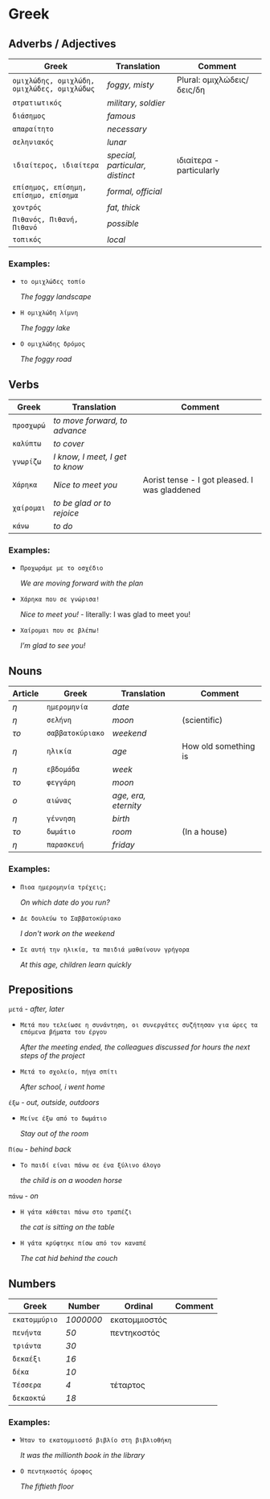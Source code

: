# Greek


## Adverbs / Adjectives


| Greek | Translation | Comment |
| ----- | ----- | ----- |
| `ομιχλώδης, ομιχλώδη, ομιχλώδες, ομιχλώδως` | *foggy, misty* | Plural: ομιχλώδεις/δεις/δη |
| `στρατιωτικός` | *military, soldier* |  |
| `διάσημος` | *famous* |  |
| `απαραίτητο` | *necessary* |  |
| `σεληνιακός` | *lunar* |  |
| `ιδιαίτερος, ιδιαίτερα` | *special, particular, distinct* | ιδιαίτερα - particularly |
| `επίσημος, επίσημη, επίσημο, επίσημα` | *formal, official* |  |
| `χοντρός` | *fat, thick* |  |
| `Πιθανός, Πιθανή, Πιθανό` | *possible* |  |
| `τοπικός` | *local* |  |



### Examples:
                
- `το ομιχλώδες τοπίο`
        
    *The foggy landscape*
                
- `Η ομιχλώδη λίμνη`
        
    *The foggy lake*
                
- `Ο ομιχλώδης δρόμος`
        
    *The foggy road*


## Verbs


| Greek | Translation | Comment |
| ----- | ----- | ----- |
| `προσχωρώ` | *to move forward, to advance* |  |
| `καλύπτω` | *to cover* |  |
| `γνωρίζω` | *I know, I meet, I get to know* |  |
| `Χάρηκα` | *Nice to meet you* | Aorist tense - I got pleased. I was gladdened |
| `χαίρομαι` | *to be glad or to rejoice* |  |
| `κάνω` | *to do* |  |



### Examples:
                
- `Προχωράμε με το οσχέδιο`
        
    *We are moving forward with the plan*
                
- `Χάρηκα που σε γνώρισα!`
        
    *Nice to meet you!* - literally: I was glad to meet you!
                
- `Χαίρομαι που σε βλέπω!`
        
    *I’m glad to see you!*


## Nouns


| Article | Greek | Translation | Comment |
| ----- | ----- | ----- | ----- |
| *η* | `ημερομηνία` | *date* |  |
| *η* | `σελήνη` | *moon* | (scientific) |
| *το* | `σαββατοκύριακο` | *weekend* |  |
| *η* | `ηλικία` | *age* | How old something is |
| *η* | `εβδομάδα` | *week* |  |
| *το* | `φεγγάρη` | *moon* |  |
| *ο* | `αιώνας` | *age, era, eternity* |  |
| *η* | `γέννηση` | *birth* |  |
| *το* | `δωμάτιο` | *room* | (In a house) |
| *η* | `παρασκευή` | *friday* |  |



### Examples:
                
- `Πιοα ημερομηνία τρέχεις;`
        
    *On which date do you run?*
                
- `Δε δουλεύω το Σαββατοκύριακο`
        
    *I don't work on the weekend*
                
- `Σε αυτή την ηλικία, τα παιδιά μαθαίνουν γρήγορα`
        
    *At this age, children learn quickly*


## Prepositions


`μετά` - *after, later*

                
- `Μετά που τελείωσε η συνάντηση, οι συνεργάτες συζήτησαν για ώρες τα επόμενα βήματα του έργου`
        
    *After the meeting ended, the colleagues discussed for hours the next steps of the project*
                
- `Μετά το σχολείο, πήγα σπίτι`
        
    *After school, i went home*


`έξω` - *out, outside, outdoors*

                
- `Μείνε έξω από το δωμάτιο`
        
    *Stay out of the room*


`Πίσω` - *behind back*

                
- `Το παιδί είναι πάνω σε ένα ξύλινο άλογο`
        
    *the child is on a wooden horse*


`πάνω` - *on*

                
- `Η γάτα κάθεται πάνω στο τραπέζι`
        
    *the cat is sitting on the table*
                
- `Η γάτα κρύφτηκε πίσω από τον καναπέ`
        
    *The cat hid behind the couch*


## Numbers


| Greek | Number | Ordinal | Comment |
| ----- | ----- | ----- | ----- |
| `εκατομμύριο` | *1000000* | εκατομμιοστός |  |
| `πενήντα` | *50* | πεντηκοστός |  |
| `τριάντα` | *30* |  |  |
| `δεκαέξι` | *16* |  |  |
| `δέκα` | *10* |  |  |
| `Τέσσερα` | *4* | τέταρτος |  |
| `δεκαοκτώ` | *18* |  |  |



### Examples:
                
- `Ήταν το εκατομμιοστό βιβλίο στη βιβλιοθήκη`
        
    *It was the millionth book in the library*
                
- `Ο πεντηκοστός όροφος`
        
    *The fiftieth floor*

